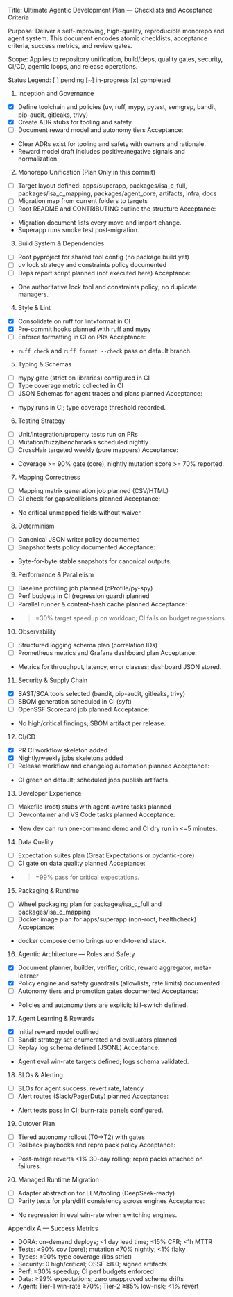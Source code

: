 Title: Ultimate Agentic Development Plan — Checklists and Acceptance Criteria

Purpose: Deliver a self-improving, high-quality, reproducible monorepo and agent system. This document encodes atomic checklists, acceptance criteria, success metrics, and review gates.

Scope: Applies to repository unification, build/deps, quality gates, security, CI/CD, agentic loops, and release operations.

Status Legend: [ ] pending  [~] in-progress  [x] completed

1) Inception and Governance
- [x] Define toolchain and policies (uv, ruff, mypy, pytest, semgrep, bandit, pip-audit, gitleaks, trivy)
- [x] Create ADR stubs for tooling and safety
- [ ] Document reward model and autonomy tiers
Acceptance:
- Clear ADRs exist for tooling and safety with owners and rationale.
- Reward model draft includes positive/negative signals and normalization.

2) Monorepo Unification (Plan Only in this commit)
- [ ] Target layout defined: apps/superapp, packages/isa_c_full, packages/isa_c_mapping, packages/agent_core, artifacts, infra, docs
- [ ] Migration map from current folders to targets
- [ ] Root README and CONTRIBUTING outline the structure
Acceptance:
- Migration document lists every move and import change.
- Superapp runs smoke test post-migration.

3) Build System & Dependencies
- [ ] Root pyproject for shared tool config (no package build yet)
- [ ] uv lock strategy and constraints policy documented
- [ ] Deps report script planned (not executed here)
Acceptance:
- One authoritative lock tool and constraints policy; no duplicate managers.

4) Style & Lint
- [x] Consolidate on ruff for lint+format in CI
- [x] Pre-commit hooks planned with ruff and mypy
- [ ] Enforce formatting in CI on PRs
Acceptance:
- `ruff check` and `ruff format --check` pass on default branch.

5) Typing & Schemas
- [ ] mypy gate (strict on libraries) configured in CI
- [ ] Type coverage metric collected in CI
- [ ] JSON Schemas for agent traces and plans planned
Acceptance:
- mypy runs in CI; type coverage threshold recorded.

6) Testing Strategy
- [ ] Unit/integration/property tests run on PRs
- [ ] Mutation/fuzz/benchmarks scheduled nightly
- [ ] CrossHair targeted weekly (pure mappers)
Acceptance:
- Coverage >= 90% gate (core), nightly mutation score >= 70% reported.

7) Mapping Correctness
- [ ] Mapping matrix generation job planned (CSV/HTML)
- [ ] CI check for gaps/collisions planned
Acceptance:
- No critical unmapped fields without waiver.

8) Determinism
- [ ] Canonical JSON writer policy documented
- [ ] Snapshot tests policy documented
Acceptance:
- Byte-for-byte stable snapshots for canonical outputs.

9) Performance & Parallelism
- [ ] Baseline profiling job planned (cProfile/py-spy)
- [ ] Perf budgets in CI (regression guard) planned
- [ ] Parallel runner & content-hash cache planned
Acceptance:
- >=30% target speedup on workload; CI fails on budget regressions.

10) Observability
- [ ] Structured logging schema plan (correlation IDs)
- [ ] Prometheus metrics and Grafana dashboard plan
Acceptance:
- Metrics for throughput, latency, error classes; dashboard JSON stored.

11) Security & Supply Chain
- [x] SAST/SCA tools selected (bandit, pip-audit, gitleaks, trivy)
- [ ] SBOM generation scheduled in CI (syft)
- [ ] OpenSSF Scorecard job planned
Acceptance:
- No high/critical findings; SBOM artifact per release.

12) CI/CD
- [x] PR CI workflow skeleton added
- [x] Nightly/weekly jobs skeletons added
- [ ] Release workflow and changelog automation planned
Acceptance:
- CI green on default; scheduled jobs publish artifacts.

13) Developer Experience
- [ ] Makefile (root) stubs with agent-aware tasks planned
- [ ] Devcontainer and VS Code tasks planned
Acceptance:
- New dev can run one-command demo and CI dry run in <=5 minutes.

14) Data Quality
- [ ] Expectation suites plan (Great Expectations or pydantic-core)
- [ ] CI gate on data quality planned
Acceptance:
- >=99% pass for critical expectations.

15) Packaging & Runtime
- [ ] Wheel packaging plan for packages/isa_c_full and packages/isa_c_mapping
- [ ] Docker image plan for apps/superapp (non-root, healthcheck)
Acceptance:
- docker compose demo brings up end-to-end stack.

16) Agentic Architecture — Roles and Safety
- [x] Document planner, builder, verifier, critic, reward aggregator, meta-learner
- [x] Policy engine and safety guardrails (allowlists, rate limits) documented
- [ ] Autonomy tiers and promotion gates documented
Acceptance:
- Policies and autonomy tiers are explicit; kill-switch defined.

17) Agent Learning & Rewards
- [x] Initial reward model outlined
- [ ] Bandit strategy set enumerated and evaluators planned
- [ ] Replay log schema defined (JSONL)
Acceptance:
- Agent eval win-rate targets defined; logs schema validated.

18) SLOs & Alerting
- [ ] SLOs for agent success, revert rate, latency
- [ ] Alert routes (Slack/PagerDuty) planned
Acceptance:
- Alert tests pass in CI; burn-rate panels configured.

19) Cutover Plan
- [ ] Tiered autonomy rollout (T0→T2) with gates
- [ ] Rollback playbooks and repro pack policy
Acceptance:
- Post-merge reverts <1% 30-day rolling; repro packs attached on failures.

20) Managed Runtime Migration
- [ ] Adapter abstraction for LLM/tooling (DeepSeek-ready)
- [ ] Parity tests for plan/diff consistency across engines
Acceptance:
- No regression in eval win-rate when switching engines.

Appendix A — Success Metrics
- DORA: on-demand deploys; <1 day lead time; ≤15% CFR; <1h MTTR
- Tests: ≥90% cov (core); mutation ≥70% nightly; <1% flaky
- Types: ≥90% type coverage (libs strict)
- Security: 0 high/critical; OSSF ≥8.0; signed artifacts
- Perf: ≥30% speedup; CI perf budgets enforced
- Data: ≥99% expectations; zero unapproved schema drifts
- Agent: Tier-1 win-rate ≥70%; Tier-2 ≥85% low-risk; <1% revert

